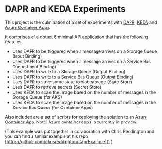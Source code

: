# DAPR and KEDA Experiments

This project is the culmination of a set of experiments with [DAPR](https://dapr.io/), [KEDA](https://keda.sh/) and [Azure Container Apps](https://docs.microsoft.com/en-us/azure/container-apps/).

It comprises of a dotnet 6 minimal API application that has the following features.

* Uses DAPR to be triggered when a message arrives on a Storage Queue (Input Binding)
* Uses DAPR to be triggered when a message arrives on a Service Bus Queue (Input Binding)
* Uses DAPR to write to a Storage Queue (Output Binding)
* Uses DAPR to write to a Service Bus Queue (Output Binding)
* Uses DAPR to store some state to blob storage (State Store)
* Uses DAPR to retrieve secrets (Secret Store)
* Uses KEDA to scale the image based on the number of messages in the Storage Queue (for AKS)
* Uses KEDA to scale the image based on the number of messages in the Service Bus Queue (for Container Apps)

Also included are a set of scripts for deploying the solution to an [Azure Container App](https://docs.microsoft.com/en-us/azure/container-apps/).  Note: Azure container apps is currently in preview.

(This example was put together in collaboration with Chris Reddington and you can find a similar example at his repo [https://github.com/chrisreddington/DaprExample]() )

